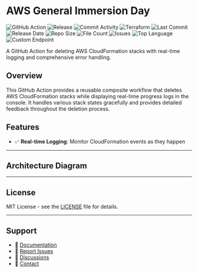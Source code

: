 # AWS General Immersion Day

![GitHub Action](https://img.shields.io/badge/GitHub-Action-blue?logo=github)&nbsp;![Release](https://github.com/subhamay-bhattacharyya/0406-general-tf/actions/workflows/release.yaml/badge.svg)&nbsp;![Commit Activity](https://img.shields.io/github/commit-activity/t/subhamay-bhattacharyya/0406-general-tf)&nbsp;![Terraform](https://img.shields.io/badge/AWS-Terraform-orange?logo=amazonaws)&nbsp;![Last Commit](https://img.shields.io/github/last-commit/subhamay-bhattacharyya/0406-general-tf)&nbsp;![Release Date](https://img.shields.io/github/release-date/subhamay-bhattacharyya/0406-general-tf)&nbsp;![Repo Size](https://img.shields.io/github/repo-size/subhamay-bhattacharyya/0406-general-tf)&nbsp;![File Count](https://img.shields.io/github/directory-file-count/subhamay-bhattacharyya/0406-general-tf)&nbsp;![Issues](https://img.shields.io/github/issues/subhamay-bhattacharyya/0406-general-tf)&nbsp;![Top Language](https://img.shields.io/github/languages/top/subhamay-bhattacharyya/0406-general-tf)&nbsp;![Custom Endpoint](https://img.shields.io/endpoint?url=https://gist.githubusercontent.com/bsubhamay/9109a8822df05ae4ac5ecfa2162390b9/raw/0406-general-tf.json?)


A GitHub Action for deleting AWS CloudFormation stacks with real-time logging and comprehensive error handling.

## Overview

This GitHub Action provides a reusable composite workflow that deletes AWS CloudFormation stacks while displaying real-time progress logs in the console. It handles various stack states gracefully and provides detailed feedback throughout the deletion process.

## Features

- ✅ **Real-time Logging**: Monitor CloudFormation events as they happen

---

## Architecture Diagram


---

## License

MIT License - see the [LICENSE](LICENSE) file for details.

---

## Support

- 📖 [Documentation](https://github.com/subhamay-bhattacharyya/0406-general-tf/wiki)
- 🐛 [Report Issues](https://github.com/subhamay-bhattacharyya/0406-general-tf/issues)
- 💬 [Discussions](https://github.com/subhamay-bhattacharyya/0406-general-tf/discussions)
- 📧 [Contact](mailto:support@subhamay.aws@gmail.com)